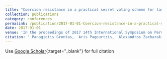 ```yaml
---
title: "Coercion resistance in a practical secret voting scheme for large scale elections"
collection: publications
category: conferences
permalink: /publication/2017-01-01-Coercion-resistance-in-a-practical-secret-voting-scheme-for-large-scale-elections
date: 2017-01-01
venue: 'In the proceedings of 2017 14th International Symposium on Pervasive Systems, Algorithms and Networks &amp; 2017 11th International Conference on Frontier of Computer Science and Technology &amp; 2017 Third International Symposium of Creative Computing (ISPAN-FCST-ISCC)'
citation: ' Panagiotis Grontas,  Aris Pagourtzis,  Alexandros Zacharakis, &quot;Coercion resistance in a practical secret voting scheme for large scale elections.&quot; In the proceedings of 2017 14th International Symposium on Pervasive Systems, Algorithms and Networks &amp;amp; 2017 11th International Conference on Frontier of Computer Science and Technology &amp;amp; 2017 Third International Symposium of Creative Computing (ISPAN-FCST-ISCC), 2017.'
---
```

Use [Google Scholar](https://scholar.google.com/scholar?q=Coercion+resistance+in+a+practical+secret+voting+scheme+for+large+scale+elections){:target="_blank"} for full citation